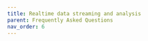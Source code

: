 ```yaml
---
title: Realtime data streaming and analysis
parent: Frequently Asked Questions
nav_order: 6
---
```

